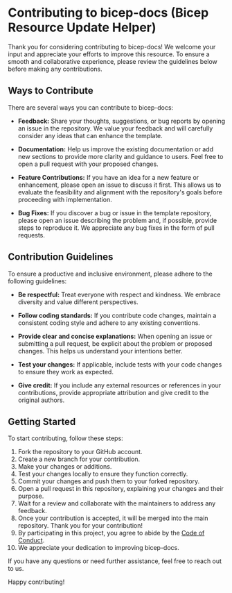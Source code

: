 # Contributing to bicep-docs (Bicep Resource Update Helper)

Thank you for considering contributing to bicep-docs! We welcome your input and appreciate your efforts to improve this resource. To ensure a smooth and collaborative experience, please review the guidelines below before making any contributions.

## Ways to Contribute

There are several ways you can contribute to bicep-docs:

- **Feedback:** Share your thoughts, suggestions, or bug reports by opening an issue in the repository. We value your feedback and will carefully consider any ideas that can enhance the template.

- **Documentation:** Help us improve the existing documentation or add new sections to provide more clarity and guidance to users. Feel free to open a pull request with your proposed changes.

- **Feature Contributions:** If you have an idea for a new feature or enhancement, please open an issue to discuss it first. This allows us to evaluate the feasibility and alignment with the repository's goals before proceeding with implementation.

- **Bug Fixes:** If you discover a bug or issue in the template repository, please open an issue describing the problem and, if possible, provide steps to reproduce it. We appreciate any bug fixes in the form of pull requests.

## Contribution Guidelines

To ensure a productive and inclusive environment, please adhere to the following guidelines:

- **Be respectful:** Treat everyone with respect and kindness. We embrace diversity and value different perspectives.

- **Follow coding standards:** If you contribute code changes, maintain a consistent coding style and adhere to any existing conventions.

- **Provide clear and concise explanations:** When opening an issue or submitting a pull request, be explicit about the problem or proposed changes. This helps us understand your intentions better.

- **Test your changes:** If applicable, include tests with your code changes to ensure they work as expected.

- **Give credit:** If you include any external resources or references in your contributions, provide appropriate attribution and give credit to the original authors.

## Getting Started

To start contributing, follow these steps:

1. Fork the repository to your GitHub account.
2. Create a new branch for your contribution.
3. Make your changes or additions.
4. Test your changes locally to ensure they function correctly.
5. Commit your changes and push them to your forked repository.
6. Open a pull request in this repository, explaining your changes and their purpose.
7. Wait for a review and collaborate with the maintainers to address any feedback.
8. Once your contribution is accepted, it will be merged into the main repository. Thank you for your contribution!
9. By participating in this project, you agree to abide by the [Code of Conduct](CODE_OF_CONDUCT.md).
10. We appreciate your dedication to improving bicep-docs.

If you have any questions or need further assistance, feel free to reach out to us.

Happy contributing!
